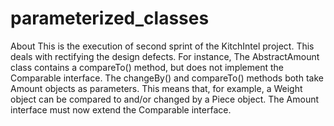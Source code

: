 # parameterized_classes

About
This is the execution of second sprint of the KitchIntel project. 
This deals with rectifying the design defects. For instance, The AbstractAmount class contains a compareTo() method, but does not implement the Comparable interface.
The changeBy() and compareTo() methods both take Amount objects as parameters. This means that, for example, a Weight object can be compared to and/or changed by
a Piece object.
The Amount interface must now extend the Comparable interface.
